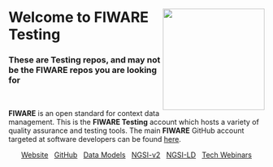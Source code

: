 
<h1>
<img align="right" width="200" height="200" src="https://www.fiware.org/style/imgs/FIWARE_WrongSearch.png"/>
Welcome to FIWARE Testing</h1>
<h3>These are Testing repos, and  may not be the FIWARE repos you are looking for</h2><br>
  <p>
   <b>FIWARE</b> is an open standard for context data management. This is the <b>FIWARE Testing</b> account which hosts a variety of 
    quality assurance and testing tools.
    The main <b>FIWARE</b> GitHub account targeted at software developers can be found <a href="https://github.com/FIWARE">here</a>.
  </p>
<p align="center">
  <a href="https://www.fiware.org/catalogue/">Website</a>
  &nbsp;
  <a href="https://github.com/FIWARE">GitHub</a>
  &nbsp;
  <a href="https://www.fiware.org/smart-data-models/">Data Models</a>
  &nbsp;
  <a href="https://fiware-tutorials.readthedocs.io/en/latest/">NGSI-v2</a>
  &nbsp;
  <a href="https://ngsi-ld-tutorials.readthedocs.io/en/latest/">NGSI-LD</a>
  &nbsp;
  <a href="https://www.fiware.org/community/webinars/">Tech Webinars</a>
</p>
